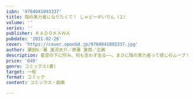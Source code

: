 ```yaml
---
isbn: '9784041093337'
title: 陰の実力者になりたくて！ しゃどーがいでん（２）
volume: ''
series: ''
publisher: ＫＡＤＯＫＡＷＡ
pubdate: '2021-02-26'
cover: 'https://cover.openbd.jp/9784041093337.jpg'
author: 瀬田U／著 逢沢大介／原著 東西／企画
description: 星空の下に佇み、何も言わず去る――。まさに陰の実力者って感じのムーブ！
price: '640'
genre: コミックス(書)
target: 一般
format: コミック
content: コミックス・劇画

---
```


